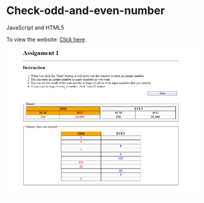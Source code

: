 # Check-odd-and-even-number

JavaScript and HTML5

To view the website: [Click here](http://htmlpreview.github.io/?https://github.com/jjang3530/Check-odd-and-even-number/blob/master/index.html).

<p>
  <img src="https://github.com/jjang3530/Check-odd-and-even-number/blob/master/Check-odd-and-even-number.png"/>
</p>
